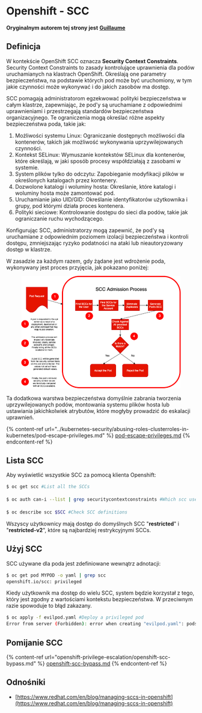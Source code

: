# Openshift - SCC

**Oryginalnym autorem tej strony jest** [**Guillaume**](https://www.linkedin.com/in/guillaume-chapela-ab4b9a196)

## Definicja

W kontekście OpenShift SCC oznacza **Security Context Constraints**. Security Context Constraints to zasady kontrolujące uprawnienia dla podów uruchamianych na klastrach OpenShift. Określają one parametry bezpieczeństwa, na podstawie których pod może być uruchomiony, w tym jakie czynności może wykonywać i do jakich zasobów ma dostęp.

SCC pomagają administratorom egzekwować polityki bezpieczeństwa w całym klastrze, zapewniając, że pod'y są uruchamiane z odpowiednimi uprawnieniami i przestrzegają standardów bezpieczeństwa organizacyjnego. Te ograniczenia mogą określać różne aspekty bezpieczeństwa poda, takie jak:

1. Możliwości systemu Linux: Ograniczanie dostępnych możliwości dla kontenerów, takich jak możliwość wykonywania uprzywilejowanych czynności.
2. Kontekst SELinux: Wymuszanie kontekstów SELinux dla kontenerów, które określają, w jaki sposób procesy współdziałają z zasobami w systemie.
3. System plików tylko do odczytu: Zapobieganie modyfikacji plików w określonych katalogach przez kontenery.
4. Dozwolone katalogi i woluminy hosta: Określanie, które katalogi i woluminy hosta może zamontować pod.
5. Uruchamianie jako UID/GID: Określanie identyfikatorów użytkownika i grupy, pod którymi działa proces kontenera.
6. Polityki sieciowe: Kontrolowanie dostępu do sieci dla podów, takie jak ograniczanie ruchu wychodzącego.

Konfigurując SCC, administratorzy mogą zapewnić, że pod'y są uruchamiane z odpowiednim poziomem izolacji bezpieczeństwa i kontroli dostępu, zmniejszając ryzyko podatności na ataki lub nieautoryzowany dostęp w klastrze.

W zasadzie za każdym razem, gdy żądane jest wdrożenie poda, wykonywany jest proces przyjęcia, jak pokazano poniżej:

<figure><img src="../../.gitbook/assets/Managing SCCs in OpenShift-1.png" alt=""><figcaption></figcaption></figure>

Ta dodatkowa warstwa bezpieczeństwa domyślnie zabrania tworzenia uprzywilejowanych podów, montowania systemu plików hosta lub ustawiania jakichkolwiek atrybutów, które mogłyby prowadzić do eskalacji uprawnień.

{% content-ref url="../kubernetes-security/abusing-roles-clusterroles-in-kubernetes/pod-escape-privileges.md" %}
[pod-escape-privileges.md](../kubernetes-security/abusing-roles-clusterroles-in-kubernetes/pod-escape-privileges.md)
{% endcontent-ref %}

## Lista SCC

Aby wyświetlić wszystkie SCC za pomocą klienta Openshift:
```bash
$ oc get scc #List all the SCCs

$ oc auth can-i --list | grep securitycontextconstraints #Which scc user can use

$ oc describe scc $SCC #Check SCC definitions
```
Wszyscy użytkownicy mają dostęp do domyślnych SCC "**restricted**" i "**restricted-v2**", które są najbardziej restrykcyjnymi SCCs.

## Użyj SCC

SCC używane dla poda jest zdefiniowane wewnątrz adnotacji:
```bash
$ oc get pod MYPOD -o yaml | grep scc
openshift.io/scc: privileged
```
Kiedy użytkownik ma dostęp do wielu SCC, system będzie korzystał z tego, który jest zgodny z wartościami kontekstu bezpieczeństwa. W przeciwnym razie spowoduje to błąd zakazany.
```bash
$ oc apply -f evilpod.yaml #Deploy a privileged pod
Error from server (Forbidden): error when creating "evilpod.yaml": pods "evilpod" is forbidden: unable to validate against any security context constrain
```
## Pomijanie SCC

{% content-ref url="openshift-privilege-escalation/openshift-scc-bypass.md" %}
[openshift-scc-bypass.md](openshift-privilege-escalation/openshift-scc-bypass.md)
{% endcontent-ref %}

## Odnośniki

* [https://www.redhat.com/en/blog/managing-sccs-in-openshift](https://www.redhat.com/en/blog/managing-sccs-in-openshift)
